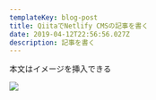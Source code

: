 ```yaml
---
templateKey: blog-post
title: QiitaでNetlify CMSの記事を書く
date: 2019-04-12T22:56:56.027Z
description: 記事を書く
---
```

本文はイメージを挿入できる

![](/img/blog-index.jpg)
